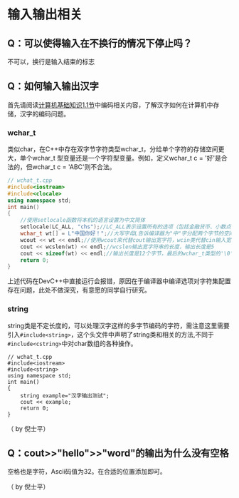 # 输入输出相关

## Q：可以使得输入在不换行的情况下停止吗？

不可以，换行是输入结束的标志

## Q：如何输入输出汉字

首先请阅读[计算机基础知识1.1节](../useful-cs-knowledge/1.1-xin-xi-zai-ji-suan-ji-zhong-de-biao-shi.md#bian-ma)中编码相关内容，了解汉字如何在计算机中存储，汉字的编码问题。

### wchar\_t

类似char，在C++中存在双字节字符类型wchar\_t，分给单个字符的存储空间更大，单个wchar\_t 型变量还是一个字符型变量。例如，定义wchar\_t c = '好'是合法的，但wchar\_t c = 'ABC'则不合法。

```cpp
// wchat_t.cpp
#include<iostream>
#include<clocale>
using namespace std;
int main()
{
    //使用setlocale函数将本机的语言设置为中文简体
    setlocale(LC_ALL, "chs");//LC_ALL表示设置所有的选项（包括金融货币、小数点，时间日期格式、语言字符串的使用习惯等），chs表示中文简体
    wchar_t wt[] = L"中国你好！";//大写字母L告诉编译器为"中"字分配两个字节的空间
    wcout << wt << endl;//使用wcout来代替cout输出宽字符，wcin类代替cin输入宽字符
    cout << wcslen(wt) << endl;//wcslen输出宽字符串的长度，输出长度是5
    cout << sizeof(wt) << endl;//输出长度是12个字节，最后的wchar_t类型的'\0'两个字节
    return 0;
}
```

上述代码在DevC++中直接运行会报错，原因在于编译器中编译选项对字符集配置存在问题，此处不做深究，有意愿的同学自行研究。

### string

string类是不定长度的，可以处理汉字这样的多字节编码的字符，需注意这里需要引入`#include<string>`，这个头文件中声明了string类和相关的方法,不同于`#include<cstring>`中对char数组的各种操作。

```
// wchat_t.cpp
#include<iostream>
#include<string>
using namespace std;
int main()
{
	string example="汉字输出测试";
	cout << example;
	return 0;
}
```

（ by 倪士平）

## Q：cout>>"hello">>"word"的输出为什么没有空格

空格也是字符，Ascii码值为32。在合适的位置添加即可。

（ by 倪士平）
